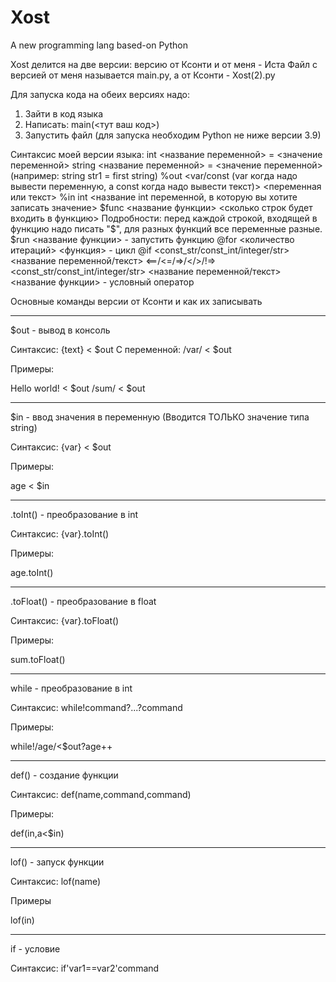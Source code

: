 # Xost
 A new programming lang based-on Python

Xost делится на две версии: версию от Ксонти и от меня - Иста
Файл с версией от меня называется main.py, а от Ксонти - Xost(2).py

Для запуска кода на обеих версиях надо: 
1. Зайти в код языка
2. Написать: main(<тут ваш код>)
3. Запустить файл (для запуска необходим Python не ниже версии 3.9)

Синтаксис моей версии языка:
int <название переменной> = <значение переменной>
string <название переменной> = <значение переменной> (например: string str1 = first string)
%out <var/const (var когда надо вывести переменную, а const когда надо вывести текст)> <переменная или текст>
%in int <название int переменной, в которую вы хотите записать значение>
$func <название функции> <сколько строк будет входить в функцию>
Подробности: перед каждой строкой, входящей в функцию надо писать "$", для разных функций все переменные разные.
$run <название функции> - запустить функцию
@for <количество итераций> <функция> - цикл
@if <const_str/const_int/integer/str> <название переменной/текст> <==/<=/=>/</>/!=> <const_str/const_int/integer/str> <название переменной/текст> <название  функции> - условный оператор

Основные команды версии от Ксонти и как их записывать

------------------------------------

$out - вывод в консоль

Синтаксис: {text} < $out
С переменной: /var/ < $out

Примеры:

Hello world! < $out
/sum/ < $out

------------------------------------

$in - ввод значения в переменную (Вводится ТОЛЬКО значение типа string)

Синтаксис: {var} < $out

Примеры:

age < $in

------------------------------------

.toInt() - преобразование в int

Синтаксис: {var}.toInt()

Примеры:

age.toInt()

------------------------------------

.toFloat() - преобразование в float

Синтаксис: {var}.toFloat()

Примеры:

sum.toFloat()

------------------------------------

while - преобразование в int

Синтаксис: while!command?...?command

Примеры:

while!/age/<$out?age++

------------------------------------

def() - создание функции

Синтаксис: def(name,command,command)

Примеры:

def(in,a<$in)

------------------------------------

lof() - запуск функции

Синтаксис: lof(name)

Примеры

lof(in)

------------------------------------

if - условие

Синтаксис: if'var1==var2'command
